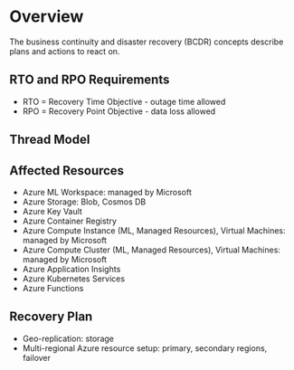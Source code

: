 # Overview
The business continuity and disaster recovery (BCDR) concepts describe plans and actions to react on.

## RTO and RPO Requirements

- RTO = Recovery Time Objective - outage time allowed
- RPO = Recovery Point Objective - data loss allowed

## Thread Model

## Affected Resources

- Azure ML Workspace: managed by Microsoft
- Azure Storage: Blob, Cosmos DB
- Azure Key Vault
- Azure Container Registry
- Azure Compute Instance (ML, Managed Resources), Virtual Machines: managed by Microsoft
- Azure Compute Cluster (ML, Managed Resources), Virtual Machines: managed by Microsoft
- Azure Application Insights
- Azure Kubernetes Services
- Azure Functions

## Recovery Plan

- Geo-replication: storage
- Multi-regional Azure resource setup: primary, secondary regions, failover